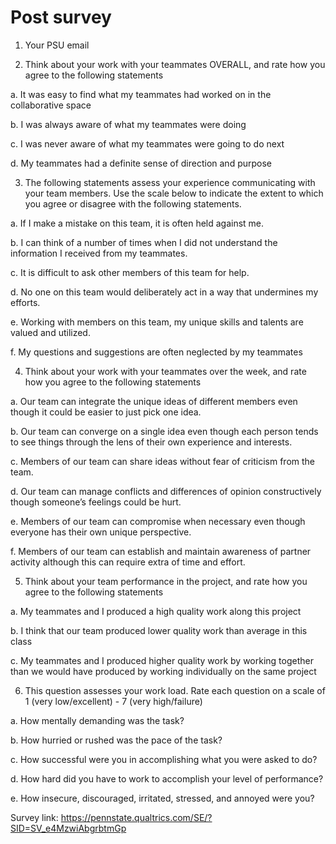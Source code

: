 # Post survey

1. Your PSU email
<!-- awareness  -->
2. Think about your work with your teammates OVERALL, and rate how you agree to the following statements

  a. It was easy to find what my teammates had worked on in the collaborative space

  b. I was always aware of what my teammates were doing

  c. I was never aware of what my teammates were going to do next

  d. My teammates had a definite sense of direction and purpose
<!-- team communication -->
3. The following statements assess your experience communicating with your team members. Use the scale below to indicate the extent to which you agree or disagree with the following statements.

  a. If I make a mistake on this team, it is often held against me.

  b. I can think of a number of times when I did not understand the information I received from my teammates.

  c. It is difficult to ask other members of this team for help.

  d. No one on this team would deliberately act in a way that undermines my efforts.

  e. Working with members on this team, my unique skills and talents are valued and utilized.

  f. My questions and suggestions are often neglected by my teammates
<!-- Team efficacy -->
4. Think about your work with your teammates over the week, and rate how you agree to the following statements

  a. Our team can integrate the unique ideas of different members even though it could be easier to just pick one idea.

  b. Our team can converge on a single idea even though each person tends to see things through the lens of their own experience and interests.

  c. Members of our team can share ideas without fear of criticism from the team.

  d. Our team can manage conflicts and differences of opinion constructively though someone’s feelings could be hurt.

  e. Members of our team can compromise when necessary even though everyone has their own unique perspective.

  f. Members of our team can establish and maintain awareness of partner activity although this can require extra of time and effort.
<!-- Self perceived performance -->
5. Think about your team performance in the project, and rate how you agree to the following statements

  a. My teammates and I produced a high quality work along this project

  b. I think that our team produced lower quality work than average in this class

  c. My teammates and I produced higher quality work by working together than we would have produced by working individually on the same project
<!-- Cognitive load -->
6. This question assesses your work load. Rate each question on a scale of 1 (very low/excellent) - 7 (very high/failure)

  a. How mentally demanding was the task?

  b. How hurried or rushed was the pace of the task?

  c. How successful were you in accomplishing what you were asked to do?

  d. How hard did you have to work to accomplish your level of performance?

  e. How insecure, discouraged, irritated, stressed, and annoyed were you?


  Survey link: https://pennstate.qualtrics.com/SE/?SID=SV_e4MzwiAbgrbtmGp
